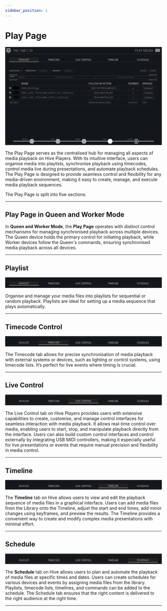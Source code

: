 ```yaml
---
sidebar_position: 1
---
```


# Play Page

![Play page](/img/user-manual/5-play/play-intro-media/image1.jpeg)

The Play Page serves as the centralised hub for managing all aspects of media playback on Hive Players. With its intuitive interface, users can organise media into playlists, synchronise playback using timecodes, control media live during presentations, and automate playback schedules. The Play Page is designed to provide seamless control and flexibility for any media-driven environment, making it easy to create, manage, and execute media playback sequences.

The Play Page is split into five sections:

---

## Play Page in Queen and Worker Mode

In **Queen and Worker Mode**, the **Play Page** operates with distinct control mechanisms for managing synchronised playback across multiple devices. The Queen device holds the primary control for initiating playback, while Worker devices follow the Queen's commands, ensuring synchronised media playback across all devices.

---

## Playlist

![Playlist tab](/img/user-manual/5-play/play-intro-media/image2.jpeg)

Organise and manage your media files into playlists for sequential or random playback. Playlists are ideal for setting up a media sequence that plays automatically.

---

## Timecode Control

![timecode tab](/img/user-manual/5-play/play-intro-media/image3.jpeg)

The Timecode tab allows for precise synchronisation of media playback with external systems or devices, such as lighting or control systems, using timecode lists. It’s perfect for live events where timing is crucial.

---

## Live Control

![Live Control tab](/img/user-manual/5-play/play-intro-media/image4.jpeg)

The Live Control tab on Hive Players provides users with extensive capabilities to create, customise, and manage control interfaces for seamless interaction with media playback. It allows real-time control over media, enabling users to start, stop, and manipulate playback directly from the interface. Users can also build custom control interfaces and control externally by integrating USB MIDI controllers, making it especially useful for live presentations or events that require manual precision and flexibility in media control.

---

## Timeline

![Timeline Tab](/img/user-manual/5-play/play-intro-media/image5.jpeg)

The **Timeline** tab on Hive allows users to view and edit the playback sequence of media files in a graphical interface. Users can add media files from the Library onto the Timeline, adjust the start and end times, add minor changes using keyframes, and preview the results. The Timeline provides a convenient way to create and modify complex media presentations with minimal effort.

---

## Schedule

![Schedule Tab](/img/user-manual/5-play/play-intro-media/image6.jpeg)

The **Schedule** tab on Hive allows users to plan and automate the playback of media files at specific times and dates. Users can create schedules for various devices and events by assigning media files from the library. Playlists, timecode lists, timelines, and commands can be added to the schedule. The Schedule tab ensures that the right content is delivered to the right audience at the right time.

---
